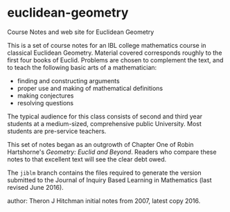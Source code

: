 euclidean-geometry
==================

Course Notes and web site for Euclidean Geometry

This is a set of course notes for an IBL college mathematics course in classical Euclidean Geometry.
Material covered corresponds roughly to the first four books of Euclid. Problems are chosen to
complement the text, and to teach the following basic arts of a mathematician:

- finding and constructing arguments
- proper use and making of mathematical definitions
- making conjectures
- resolving questions

The typical audience for this class consists of second and third year students at a medium-sized,
comprehensive public University. Most students are pre-service teachers.

This set of notes began as an outgrowth of Chapter One of Robin Hartshorne's _Geometry: Euclid and Beyond_.
Readers who compare these notes to that excellent text will see the clear debt owed.

The `jiblm` branch contains the files required to generate the version submitted to
the Journal of Inquiry Based Learning in Mathematics (last revised June 2016).


author: Theron J Hitchman
initial notes from 2007, latest copy 2016.
